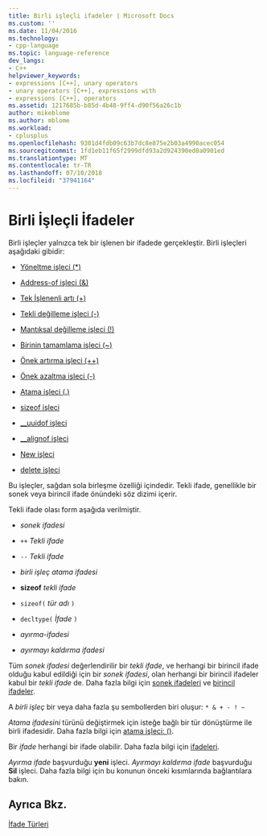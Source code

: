 ```yaml
---
title: Birli işleçli ifadeler | Microsoft Docs
ms.custom: ''
ms.date: 11/04/2016
ms.technology:
- cpp-language
ms.topic: language-reference
dev_langs:
- C++
helpviewer_keywords:
- expressions [C++], unary operators
- unary operators [C++], expressions with
- expressions [C++], operators
ms.assetid: 1217685b-b85d-4b48-9ff4-d90f56a26c1b
author: mikeblome
ms.author: mblome
ms.workload:
- cplusplus
ms.openlocfilehash: 9301d4fdb09c63b7dc8e875e2b03a4990acec054
ms.sourcegitcommit: 1fd1eb11f65f2999dfd93a2d924390ed0a0901ed
ms.translationtype: MT
ms.contentlocale: tr-TR
ms.lasthandoff: 07/10/2018
ms.locfileid: "37941164"
---
```

# <a name="expressions-with-unary-operators"></a>Birli İşleçli İfadeler
Birli işleçler yalnızca tek bir işlenen bir ifadede gerçekleştir. Birli işleçleri aşağıdaki gibidir:  
  
-   [Yöneltme işleci (*)](../cpp/indirection-operator-star.md)  
  
-   [Address-of işleci (&)](../cpp/address-of-operator-amp.md)  
  
-   [Tek İşlenenli artı (+)](../cpp/unary-plus-and-negation-operators-plus-and.md)  
  
-   [Tekli değilleme işleci (-)](../cpp/unary-plus-and-negation-operators-plus-and.md)  
  
-   [Mantıksal değilleme işleci (!)](../cpp/logical-negation-operator-exclpt.md)  
  
-   [Birinin tamamlama işleci (~)](../cpp/one-s-complement-operator-tilde.md)  
  
-   [Önek artırma işleci (++)](../cpp/prefix-increment-and-decrement-operators-increment-and-decrement.md)  
  
-   [Önek azaltma işleci (-)](../cpp/prefix-increment-and-decrement-operators-increment-and-decrement.md)  
  
-   [Atama işleci (.)](../cpp/cast-operator-parens.md)  
  
-   [sizeof işleci](../cpp/sizeof-operator.md)  
  
-   [__uuidof işleci](../cpp/uuidof-operator.md)  
  
-   [__alignof işleci](../cpp/alignof-operator.md)  
  
-   [New işleci](../cpp/new-operator-cpp.md)  
  
-   [delete işleci](../cpp/delete-operator-cpp.md)  
  
 Bu işleçler, sağdan sola birleşme özelliği içindedir. Tekli ifade, genellikle bir sonek veya birincil ifade önündeki söz dizimi içerir.  
  
 Tekli ifade olası form aşağıda verilmiştir.  
  
-   *sonek ifadesi*  
  
-   `++` *Tekli ifade*  
  
-   `--` *Tekli ifade*  
  
-   *birli işleç* *atama ifadesi*  
  
-   **sizeof** *tekli ifade*  
  
-   `sizeof(` *tür adı* `)`  
  
-   `decltype(` *İfade* `)`  
  
-   *ayırma-ifadesi*  
  
-   *ayırmayı kaldırma ifadesi*  
  
 Tüm *sonek ifadesi* değerlendirilir bir *tekli ifade*, ve herhangi bir birincil ifade olduğu kabul edildiği için bir *sonek ifadesi*, olan herhangi bir birincil ifadeler kabul bir *tekli ifade* de. Daha fazla bilgi için [sonek ifadeleri](../cpp/postfix-expressions.md) ve [birincil ifadeler](../cpp/primary-expressions.md).  
  
 A *birli işleç* bir veya daha fazla şu sembollerden biri oluşur: `* & + - ! ~`  
  
 *Atama ifadesini* türünü değiştirmek için isteğe bağlı bir tür dönüştürme ile birli ifadesidir. Daha fazla bilgi için [atama işleci: ()](../cpp/cast-operator-parens.md).  
  
 Bir *ifade* herhangi bir ifade olabilir. Daha fazla bilgi için [ifadeleri](../cpp/expressions-cpp.md).  
  
 *Ayırma ifade* başvurduğu **yeni** işleci. *Ayırmayı kaldırma ifade* başvurduğu **Sil** işleci. Daha fazla bilgi için bu konunun önceki kısımlarında bağlantılara bakın.  
  
## <a name="see-also"></a>Ayrıca Bkz.  
 [İfade Türleri](../cpp/types-of-expressions.md)
